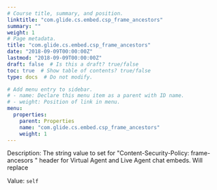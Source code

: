 ```yaml
---
# Course title, summary, and position.
linktitle: "com.glide.cs.embed.csp_frame_ancestors"
summary: ""
weight: 1
# Page metadata.
title: "com.glide.cs.embed.csp_frame_ancestors"
date: "2018-09-09T00:00:00Z"
lastmod: "2018-09-09T00:00:00Z"
draft: false  # Is this a draft? true/false
toc: true  # Show table of contents? true/false
type: docs  # Do not modify.

# Add menu entry to sidebar.
# - name: Declare this menu item as a parent with ID name.
# - weight: Position of link in menu.
menu:
  properties:
    parent: Properties
    name: "com.glide.cs.embed.csp_frame_ancestors"
    weight: 1
---
```


Description: The string value to set for "Content-Security-Policy: frame-ancesors <string>" header for Virtual Agent and Live Agent chat embeds. Will replace <string>


Value: `self`